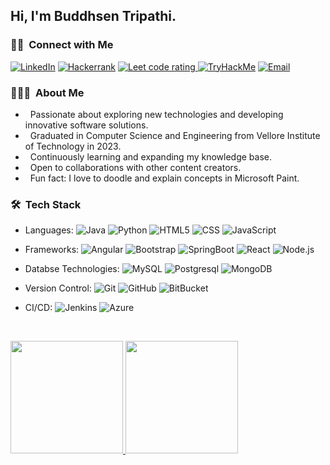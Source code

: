 <h2> Hi, I'm Buddhsen Tripathi.</h2>

<h3> 🤝🏻 &nbsp;Connect with Me </h3>

<p align="center">

<a href="https://www.linkedin.com/in/buddhsen-tripathi/"><img alt="LinkedIn" src="https://img.shields.io/badge/LinkedIn-Buddhsen%20Tripathi-blue?style=flat-square&logo=linkedin"></a>
<a href="https://www.hackerrank.com/Buddhsen"><img alt="Hackerrank" src="https://img.shields.io/badge/Hackerrank-Buddhsen-blue?style=flat-square&logo=hackerrank"></a>
  <a href="https://leetcode.com/Buddhsen/">
    <img src="https://cp-logo.vercel.app/leetcode/Buddhsen" alt="Leet code rating" />
  </a>
<a href="https://tryhackme.com/p/btripathi/"><img alt="TryHackMe" src="https://img.shields.io/badge/TryHackMe-btripathi-blue?style=flat-square&logo=tryhackme"></a>
<a href="mailto:buddhsen.work@gmail.com"><img alt="Email" src="https://img.shields.io/badge/Email-buddhsen.work@gmail.com-blue?style=flat-square&logo=gmail"></a>
</p>


<h3> 👨🏻‍💻 &nbsp;About Me </h3>

- &nbsp; Passionate about exploring new technologies and developing innovative software solutions.
- &nbsp; Graduated in Computer Science and Engineering from Vellore Institute of Technology in 2023.
- &nbsp; Continuously learning and expanding my knowledge base.
- &nbsp; Open to collaborations with other content creators.
- &nbsp; Fun fact: I love to doodle and explain concepts in Microsoft Paint.

<h3> 🛠 &nbsp;Tech Stack</h3>

- Languages: 
  ![Java](https://img.shields.io/badge/-Java-333333?style=flat&logo=openjdk)
  ![Python](https://img.shields.io/badge/-Python-333333?style=flat&logo=python)
  ![HTML5](https://img.shields.io/badge/-HTML5-333333?style=flat&logo=HTML5)
  ![CSS](https://img.shields.io/badge/-CSS-333333?style=flat&logo=CSS3&logoColor=1572B6)
  ![JavaScript](https://img.shields.io/badge/-JavaScript-333333?style=flat&logo=javascript)

- Frameworks: 
  ![Angular](https://img.shields.io/badge/-Angular-333333?style=flat&logo=angular)
  ![Bootstrap](https://img.shields.io/badge/-Bootstrap-333333?style=flat&logo=bootstrap&logoColor=563D7C)
  ![SpringBoot](https://img.shields.io/badge/-SpringBoot-333333?style=flat&logo=Spring)
  ![React](https://img.shields.io/badge/-React-333333?style=flat&logo=react)
  ![Node.js](https://img.shields.io/badge/-Node.js-333333?style=flat&logo=node.js)
  
- Databse Technologies: 
  ![MySQL](https://img.shields.io/badge/-MySQL-333333?style=flat&logo=mysql)
  ![Postgresql](https://img.shields.io/badge/-Postgresql-333333?style=flat&logo=postgresql)
  ![MongoDB](https://img.shields.io/badge/-MongoDB-333333?style=flat&logo=mongodb)
  
- Version Control: 
  ![Git](https://img.shields.io/badge/-Git-333333?style=flat&logo=git)
  ![GitHub](https://img.shields.io/badge/-GitHub-333333?style=flat&logo=github)
  ![BitBucket](https://img.shields.io/badge/-BitBucket-333333?style=flat&logo=bitbuckle)

- CI/CD:
  ![Jenkins](https://img.shields.io/badge/-Jenkins-333333?style=flat&logo=Jenkins)
  ![Azure](https://img.shields.io/badge/-Azure-333333?style=flat&logo=microsoft-azure)
  
<br/>
<p>
<a href="https://github.com/Buddhsen-tripathi">
  <img height="180em" src="https://github-readme-stats.vercel.app/api?username=Buddhsen-tripathi&theme=buefy&show_icons=true" />
  <img height="180em" src="https://github-readme-stats.vercel.app/api/top-langs/?username=Buddhsen-tripathi&theme=buefy&layout=compact" />
</a>
</p>
